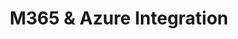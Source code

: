 ---
title: 'M365 & Azure Integration'
type: landing
aliases: /articles/secure-workspace/

design:
  spacing: "0rem"

sections:
  - block: hero-rel
    content:
      title: Give your teams the tools they need to work at their best
      text: With Azure & Microsoft 365, empower your employees to creatively, effectively and securely collaborate and work from anywhere
      secondary_action:
        text: Why you should adopt M365
        url: "#reasons"
      announcement:
        text: "Discover our M365 and Azure"
        link:
          text: "services"
          url: "#services"
    design:
      css_class: "dark"
      background:
        color: "navy"
        image:
          # Add your image background to `assets/media/`.
          filename: constellation.svg
          size: "auto;background-repeat:repeat"
          filters:
            brightness: 0.5

  - block: features
    id: reasons
    content:
      title: 12 Reasons to consider M365
      text: "Microsoft 365 (M365) offers various services and tools for business productivity, collaboration, and security. Here are 12 reasons to consider M365 for your business:"
      items:
        - name: Integrated Suite of Applications
          icon: check-badge
          description: |
            M365 combines familiar productivity applications such as Word, Excel, PowerPoint, and Outlook with powerful cloud services like OneDrive, SharePoint, and Microsoft Teams, creating an integrated ecosystem for your business needs.
        - name: Improved Collaboration
          icon: user-group
          description: |
            Use Teams and Viva for easy, instant messaging with colleagues. Set up and join meetings or make voice calls from any device, anywhere. Share mailboxes, calendars and contacts so you can schedule meetings that work for everyone. Share files and edit documents in real-time, fostering true collaboration.
        - name: Flexibility & Scalability
          icon: chart-pie
          description: |
            A Subscription-based model of M365 allows businesses to scale up or down based on their needs. It’s suitable for companies of all sizes, from startups to large enterprises.
        - name: Always Up-to-Date
          icon: check-circle
          description: |
            With M365, you always have the latest versions of applications and security updates, ensuring your business tools remain modern and secure without the cost of a manual intervention.
        - name: Best-in-class security
          icon: shield-check
          description: |
            M365 has built-in security features that help protect sensitive data. Advanced Threat Protection, Data Loss Prevention, Mobile Device Management, and other security tools help safeguard business data. Furthermore, it provides compliance certifications and features for industries with stringent regulations.
        - name: Secured Mobility
          icon: device-tablet
          description: |
            With mobile applications and cloud storage, employees can access their work safely from anywhere, using any device, making it perfect for today’s mobile workforce.
        - name: Cost-Efficiency
          icon: receipt-percent
          description: |
            M365 reduces the need for large upfront software purchases and ongoing maintenance costs. The cloud infrastructure also minimizes the need for extensive in-house IT hardware and personnel. Pay per user, per month for more certainty around IT spend. Upgrades are included in the cost of your licences, so there are no unexpected costs.
        - name: Streamlined IT Management
          icon: user-plus
          description: |
            M365’s admin portal allows for centralized user and service management, simplifying IT administration tasks such as user provisioning, password resets, and policy settings.
        - name: Business Analytics and AI
          icon: document-magnifying-glass
          description: |
            Tools like Power BI, MyAnalytics, and Power Automate are part of the M365 offer, empowering businesses to analyze data, gain insights, and automate tasks more effectively.
        - name: Continuous Innovation
          icon: beaker
          description: |
            Microsoft frequently introduces new features, apps, and integrations into the M365 ecosystem, ensuring that businesses have access to the latest technology advancements.
        - name: Unified Endpoint Management
          icon: tv
          description: |
            With Microsoft Intune, businesses can manage and secure company data on personal and company-owned devices, ensuring that devices remain compliant with company policies. Experience the familiarity of your desktop and operating system, no matter the device.
        - name: Integration with Azure Cloud Services
          icon: squares-plus
          description: |
            Leverage the full scale of Microsoft Azure Cloud Services by seamlessly integrate it into Microsoft 365. Our Azure experts deliver comprehensive cloud solutions tailored to your needs, from infrastructure and virtualization to mobile and web applications.
    design:
      css_class: "bg-gray-100 dark:bg-gray-900"

  - block: defile
    id: services
    content:
      title: Our Microsoft 365 & Azure Services
      items:
        - name: M365 Integration
          icon: cpu-chip
          description: |
            Enhance your organization's productivity and security with CravateRouge Ltd's Microsoft 365 Integration Service. We ensure seamless integration of your existing systems with Microsoft 365, enabling secure communication and streamlined workflows. Our team prioritizes cybersecurity, implementing robust measures to protect your data while boosting collaboration and efficiency.
        - name: M365 Audit & Hardening
          icon: magnifying-glass
          description: |
            Secure your Microsoft 365 environment with our Audit & Hardening service. CravateRouge Ltd conducts a comprehensive security assessment of your M365 setup, identifying vulnerabilities and implementing best practices to fortify your defenses. From access control to data encryption, we ensure your business-critical information is safeguarded against cyber threats.
        - name: M365 Consulting Service
          icon: briefcase
          description: |
            Transform your business securely with CravateRouge Ltd's Microsoft 365 Consulting Service. Our experts provide tailored solutions for deployment, migration, and user adoption, all while maintaining a strong focus on cybersecurity. We help you leverage M365's capabilities to enhance collaboration, productivity, and compliance with industry standards.
        - name: Azure Integration
          icon: cloud
          description: |
            Leverage full scale Microsoft Azure Cloud Services. From infrastructure and virtualisation to mobile and web applications, our Azure experts deliver comprehensive Cloud solutions tailored to your needs. Harness the power of AI, chatbots, and cognitive services to drive innovation and efficiency. Benefit from centralised Cloud log analytics with Azure OMS integration, reducing risk and enhancing security and compliance. Safeguard your business with Azure site recovery and backup solutions, ensuring data protection across different geolocations. Partner with CravateRouge Ltd to unlock the full potential of Microsoft Azure for your organisation's success.
        - name: Azure Audit & Hardening
          icon: magnifying-glass
          description: |
            Protect your Azure environment with CravateRouge Ltd's Audit & Hardening service. We perform an in-depth analysis of your Azure infrastructure to identify security gaps and implement advanced hardening techniques. From identity management to network security, we ensure your cloud environment is resilient against cyber threats.
        - name: Azure Consulting Service
          icon: briefcase
          description: |
            Securely harness the power of Azure with CravateRouge Ltd's Consulting Service. Our cybersecurity-focused experts guide you through Azure deployment, migration, and optimization. We help you design and implement secure cloud architectures, ensuring compliance with industry regulations while driving innovation and efficiency.
    design:
      spacing:
        padding: ["2rem", 0, 0, 0]

  - block: cta-card
    content: 
      title: Start your transformation now
      text: |
        Given these advantages, M365 is a compelling choice for businesses seeking a comprehensive, secure, and constantly evolving digital transformation solution.
        
        However, like any IT decision, businesses should assess their specific needs, budget, and organisational culture before making the shift.
      button:
        text: Let's talk together about your needs!
        url: /contact/
    design:
      card:
        css_class: "bg-primary-700"
      spacing:
        padding: ["1rem", 0, 0, 0]
---